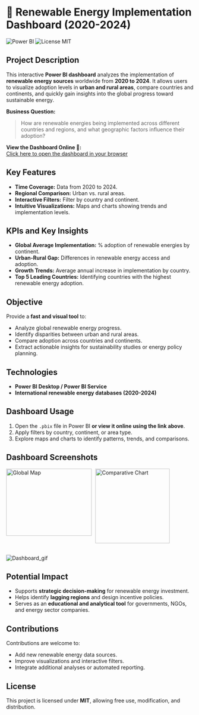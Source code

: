 # 🌱 Renewable Energy Implementation Dashboard (2020-2024)

![Power BI](https://img.shields.io/badge/Tool-PowerBI-blue) ![License MIT](https://img.shields.io/badge/License-MIT-green)

## Project Description
This interactive **Power BI dashboard** analyzes the implementation of **renewable energy sources** worldwide from **2020 to 2024**. It allows users to visualize adoption levels in **urban and rural areas**, compare countries and continents, and quickly gain insights into the global progress toward sustainable energy.

**Business Question:**  
> How are renewable energies being implemented across different countries and regions, and what geographic factors influence their adoption?

**View the Dashboard Online 🔗:**  
[Click here to open the dashboard in your browser](https://app.powerbi.com/view?r=eyJrIjoiZWIzZWYzMjYtYmExOS00YTllLWIwZmEtMzdiNDJkNjE3YTFiIiwidCI6IjZmZDQ4ZjQxLWFmODEtNDVhNS05YzFlLWUzOTkwYmMyN2U3YyIsImMiOjR9&pageName=85b5f197401b7d1e4009)

## Key Features
- **Time Coverage:** Data from 2020 to 2024.  
- **Regional Comparison:** Urban vs. rural areas.  
- **Interactive Filters:** Filter by country and continent.  
- **Intuitive Visualizations:** Maps and charts showing trends and implementation levels.  

## KPIs and Key Insights
- **Global Average Implementation:** % adoption of renewable energies by continent.  
- **Urban-Rural Gap:** Differences in renewable energy access and adoption.  
- **Growth Trends:** Average annual increase in implementation by country.  
- **Top 5 Leading Countries:** Identifying countries with the highest renewable energy adoption.  

## Objective
Provide a **fast and visual tool** to:
- Analyze global renewable energy progress.  
- Identify disparities between urban and rural areas.  
- Compare adoption across countries and continents.  
- Extract actionable insights for sustainability studies or energy policy planning.  

## Technologies
- **Power BI Desktop / Power BI Service**  
- **International renewable energy databases (2020-2024)**  

## Dashboard Usage
1. Open the `.pbix` file in Power BI **or view it online using the link above**.  
2. Apply filters by country, continent, or area type.  
3. Explore maps and charts to identify patterns, trends, and comparisons.  

## Dashboard Screenshots
<!-- Images aligned side by side with identical size -->
<div style="display: flex; gap: 10px;">

  <img src="https://github.com/user-attachments/assets/71da4825-e8b2-4cf0-82b6-82a96f1b3628" alt="Global Map" width="230" height="180"/>
  
  <img src="https://github.com/user-attachments/assets/f20ffb7f-bbb0-447f-acc5-82e65fc340a1" alt="Comparative Chart" width="200" height="200"/>

</div>

<br>

![Dashboard_gif](https://github.com/user-attachments/assets/914e353f-b3ae-4197-8519-6bd276431cb8)

## Potential Impact
- Supports **strategic decision-making** for renewable energy investment.  
- Helps identify **lagging regions** and design incentive policies.  
- Serves as an **educational and analytical tool** for governments, NGOs, and energy sector companies.  

## Contributions
Contributions are welcome to:
- Add new renewable energy data sources.  
- Improve visualizations and interactive filters.  
- Integrate additional analyses or automated reporting.  

## License
This project is licensed under **MIT**, allowing free use, modification, and distribution.
